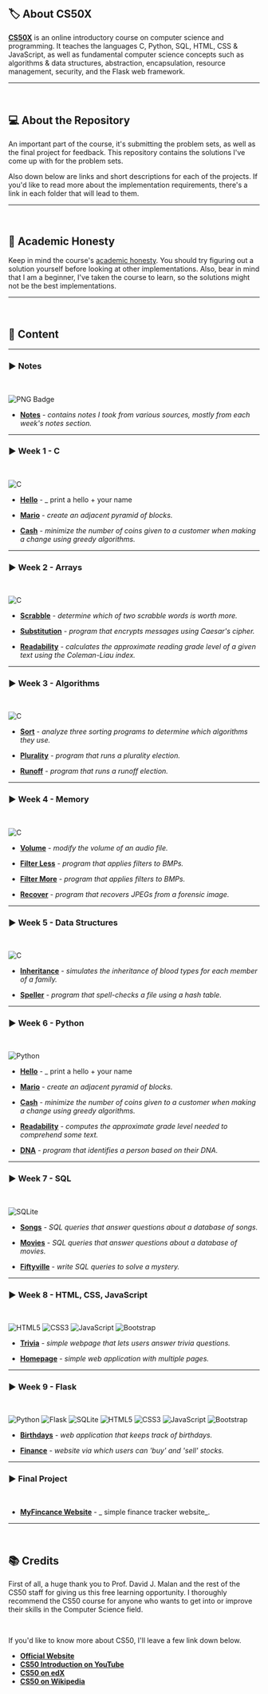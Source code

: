 ## :label: **About CS50X**

**[CS50X](https://pll.harvard.edu/course/cs50-introduction-computer-science?delta=0)** is an online introductory course on computer science and programming. It teaches the languages C, Python, SQL, HTML, CSS & JavaScript, as well as fundamental computer science concepts such as algorithms & data structures, abstraction, encapsulation, resource management, security, and the Flask web framework.

---

<br>

## :computer: **About the Repository**

An important part of the course, it's submitting the problem sets, as well as the final project for feedback. This repository contains the solutions I've come up with for the problem sets.

Also down below are links and short descriptions for each of the projects. If you'd like to read more about the implementation requirements, there's a link in each folder that will lead to them.

---

<br>

## :closed_book: **Academic Honesty**

Keep in mind the course's [academic honesty](https://cs50.harvard.edu/x/2024/honesty/). You should try figuring out a solution yourself before looking at other implementations. Also, bear in mind that I am a beginner, I've taken the course to learn, so the solutions might not be the best implementations.

---

<br>

## :book: **Content**

---

### :arrow_forward: **Notes**

<br>

![PNG Badge](https://img.shields.io/badge/File-PNG-lightgrey?style=for-the-badge)

- **[Notes](notes)** - _contains notes I took from various sources, mostly from each week's notes section._

---

### :arrow_forward: **Week 1 - C**

<br>

![C](https://img.shields.io/badge/c-%2300599C.svg?style=for-the-badge&logo=c&logoColor=white)

- **[Hello](week%201/hello.c)** - _ print a hello + your name 
 
- **[Mario](week%201/mario.c)** - _create an adjacent pyramid of blocks._

- **[Cash](week%201/cash.c)** - _minimize the number of coins given to a customer when making a change using greedy algorithms._

---

### :arrow_forward: **Week 2 - Arrays**

<br>

![C](https://img.shields.io/badge/c-%2300599C.svg?style=for-the-badge&logo=c&logoColor=white)

- **[Scrabble](week%202/scrabble.c)** - _determine which of two scrabble words is worth more._

- **[Substitution](week%202/substitution.c)** - _program that encrypts messages using Caesar's cipher._

- **[Readability](week%202/readability.c)** - _calculates the approximate reading grade level of a given text using the Coleman-Liau index._

---

### :arrow_forward: **Week 3 - Algorithms**

<br>

![C](https://img.shields.io/badge/c-%2300599C.svg?style=for-the-badge&logo=c&logoColor=white)

- **[Sort](week%203/sort)** - _analyze three sorting programs to determine which algorithms they use._

- **[Plurality](week%203/plurality.c)** - _program that runs a plurality election._

- **[Runoff](week%203/runoff.c)** - _program that runs a runoff election._

---

### :arrow_forward: **Week 4 - Memory**

<br>

![C](https://img.shields.io/badge/c-%2300599C.svg?style=for-the-badge&logo=c&logoColor=white)

- **[Volume](week%204/volume/volume.c)** - _modify the volume of an audio file._

- **[Filter Less](week%204/filter-less)** - _program that applies filters to BMPs._

- **[Filter More](week%204/filter-more)** - _program that applies filters to BMPs._

- **[Recover](week%204/recover)** - _program that recovers JPEGs from a forensic image._

---

### :arrow_forward: **Week 5 - Data Structures**

<br>

![C](https://img.shields.io/badge/c-%2300599C.svg?style=for-the-badge&logo=c&logoColor=white)

- **[Inheritance](week%205/inheritance)** - _simulates the inheritance of blood types for each member of a family._

- **[Speller](week%205/speller)** - _program that spell-checks a file using a hash table._

---

### :arrow_forward: **Week 6 - Python**

<br>

![Python](https://img.shields.io/badge/python-3670A0?style=for-the-badge&logo=python&logoColor=ffdd54)


- **[Hello](week%206/hello.py)** - _ print a hello + your name 

- **[Mario](week%206/mario.py)** - _create an adjacent pyramid of blocks._

- **[Cash](week%206/cash.py)** - _minimize the number of coins given to a customer when making a change using greedy algorithms._

- **[Readability](week%206/readability.py)** - _computes the approximate grade level needed to comprehend some text._

- **[DNA](week%206/dna)** -  _program that identifies a person based on their DNA._

---

### :arrow_forward: **Week 7 - SQL**

<br>

![SQLite](https://img.shields.io/badge/sqlite-%2307405e.svg?style=for-the-badge&logo=sqlite&logoColor=white)

- **[Songs](week%207/songs)** - _SQL queries that answer questions about a database of songs._

- **[Movies](week%207/movies/)** - _SQL queries that answer questions about a database of movies._

- **[Fiftyville](week%207/fiftyville)** - _write SQL queries to solve a mystery._

---

### :arrow_forward: **Week 8 - HTML, CSS, JavaScript**

<br>

![HTML5](https://img.shields.io/badge/html5-%23E34F26.svg?style=for-the-badge&logo=html5&logoColor=white) ![CSS3](https://img.shields.io/badge/css3-%231572B6.svg?style=for-the-badge&logo=css3&logoColor=white) ![JavaScript](https://img.shields.io/badge/javascript-%23323330.svg?style=for-the-badge&logo=javascript&logoColor=%23F7DF1E) ![Bootstrap](https://img.shields.io/badge/bootstrap-%23563D7C.svg?style=for-the-badge&logo=bootstrap&logoColor=white)

- **[Trivia](week%208/trivia)** - _simple webpage that lets users answer trivia questions._

- **[Homepage](week%208/homepage)** - _simple web application with multiple pages._

---

### :arrow_forward: **Week 9 - Flask**

<br>

![Python](https://img.shields.io/badge/python-3670A0?style=for-the-badge&logo=python&logoColor=ffdd54) ![Flask](https://img.shields.io/badge/flask-%23000.svg?style=for-the-badge&logo=flask&logoColor=white) ![SQLite](https://img.shields.io/badge/sqlite-%2307405e.svg?style=for-the-badge&logo=sqlite&logoColor=white) ![HTML5](https://img.shields.io/badge/html5-%23E34F26.svg?style=for-the-badge&logo=html5&logoColor=white) ![CSS3](https://img.shields.io/badge/css3-%231572B6.svg?style=for-the-badge&logo=css3&logoColor=white) ![JavaScript](https://img.shields.io/badge/javascript-%23323330.svg?style=for-the-badge&logo=javascript&logoColor=%23F7DF1E) ![Bootstrap](https://img.shields.io/badge/bootstrap-%23563D7C.svg?style=for-the-badge&logo=bootstrap&logoColor=white)

- **[Birthdays](week%209/birthdays)** - _web application that keeps track of birthdays._

- **[Finance](week%209/finance)** - _website via which users can 'buy' and 'sell' stocks._

---

### :arrow_forward: **Final Project**

<br>

- **[MyFincance Website](project)** - _ simple finance tracker  website_.

---


<br>

## :books: **Credits**

First of all, a huge thank you to Prof. David J. Malan and the rest of the CS50 staff for giving us this free learning opportunity. I thoroughly recommend the CS50 course for anyone who wants to get into or improve their skills in the Computer Science field.

<br>

If you'd like to know more about CS50, I'll leave a few link down below.

- **[Official Website](https://cs50.harvard.edu/x/2024/)**
- **[CS50 Introduction on YouTube](https://www.youtube.com/watch?v=3oFAJtFE8YU)**
- **[CS50 on edX](https://www.edx.org/course/introduction-computer-science-harvardx-cs50x)**
- **[CS50 on Wikipedia](https://en.wikipedia.org/wiki/CS50)**
